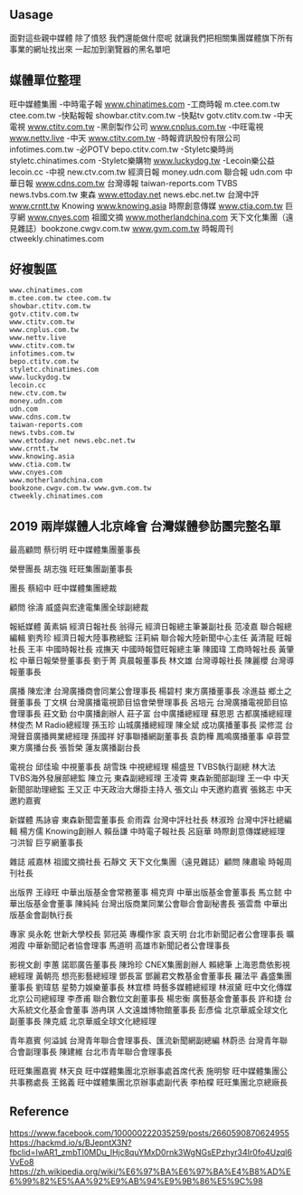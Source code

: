 ## Uasage  
面對這些親中媒體
除了憤怒 我們還能做什麼呢
就讓我們把相關集團媒體旗下所有事業的網址找出來
一起加到瀏覽器的黑名單吧

## 媒體單位整理
旺中媒體集團
-中時電子報 www.chinatimes.com
-工商時報 m.ctee.com.tw ctee.com.tw
-快點報報 showbar.ctitv.com.tw
-快點tv gotv.ctitv.com.tw
-中天電視 www.ctitv.com.tw
-黑劍製作公司 www.cnplus.com.tw
-中旺電視 www.nettv.live
-中天 www.ctitv.com.tw
-時報資訊股份有限公司 infotimes.com.tw
-必POTV bepo.ctitv.com.tw
-Styletc樂時尚 styletc.chinatimes.com
-Styletc樂購物 www.luckydog.tw
-Lecoin樂公益 lecoin.cc
-中視 new.ctv.com.tw
經濟日報 money.udn.com
聯合報 udn.com
中華日報 www.cdns.com.tw
台灣導報 taiwan-reports.com
TVBS news.tvbs.com.tw
東森 www.ettoday.net news.ebc.net.tw
台灣中評 www.crntt.tw
Knowing www.knowing.asia
時際創意傳媒 www.ctia.com.tw
巨亨網 www.cnyes.com
祖國文摘 www.motherlandchina.com
天下文化集團（遠見雜誌）bookzone.cwgv.com.tw www.gvm.com.tw
時報周刊 ctweekly.chinatimes.com

## 好複製區
```
www.chinatimes.com
m.ctee.com.tw ctee.com.tw
showbar.ctitv.com.tw
gotv.ctitv.com.tw
www.ctitv.com.tw
www.cnplus.com.tw
www.nettv.live
www.ctitv.com.tw
infotimes.com.tw
bepo.ctitv.com.tw
styletc.chinatimes.com
www.luckydog.tw
lecoin.cc
new.ctv.com.tw
money.udn.com
udn.com
www.cdns.com.tw
taiwan-reports.com
news.tvbs.com.tw
www.ettoday.net news.ebc.net.tw
www.crntt.tw
www.knowing.asia
www.ctia.com.tw
www.cnyes.com
www.motherlandchina.com
bookzone.cwgv.com.tw www.gvm.com.tw
ctweekly.chinatimes.com
``` 

## 2019 兩岸媒體人北京峰會 台灣媒體參訪團完整名單  
最高顧問
蔡衍明 旺中媒體集團董事長

榮譽團長
胡志強 旺旺集團副董事長

團長
蔡紹中 旺中媒體集團總裁

顧問
徐濤 威盛與宏達電集團全球副總裁

報紙媒體
黃素娟 經濟日報社長
翁得元 經濟日報總主筆兼副社長
范凌嘉 聯合報總編輯
劉秀珍 經濟日報大陸事務總監
汪莉絹 聯合報大陸新聞中心主任
黃清龍 旺報社長
王丰 中國時報社長
戎撫天 中國時報暨旺報總主筆
陳國瑋 工商時報社長
黃肇松 中華日報榮譽董事長
劉于菁 真晨報董事長
林文雄 台灣導報社長
陳麗櫻 台灣導報董事長

廣播
陳宏津 台灣廣播商會同業公會理事長
楊碧村 東方廣播董事長
凃進益 鄉土之聲董事長
丁文棋 台灣廣播電視節目協會榮譽理事長
呂培元 台灣廣播電視節目協會理事長
莊文勤 台中廣播創辦人
莊子富 台中廣播總經理
蘇恩恩 古都廣播總經理
林俊杰 M Radio總經理
孫玉珍 山城廣播總經理
陳全斌 成功廣播董事長
梁修混 台灣聲音廣播興業總經理
孫國祥 好事聯播網副董事長
袁韵樺 鳳鳴廣播董事
卓蓉萱 東方廣播台長
張哲榮 蓮友廣播副台長

電視台
邱佳瑜 中視董事長
胡雪珠 中視總經理
楊盛昱 TVBS執行副總
林大法 TVBS海外發展部總監
陳立元 東森副總經理
王凌霄 東森新聞部副理
王一中 中天新聞部助理總監
王又正 中天政治大爆掛主持人
張文山 中天邀約嘉賓
張銘志 中天邀約嘉賓

新媒體
馬詠睿 東森新聞雲董事長
俞雨霖 台灣中評社社長
林淑玲 台灣中評社總編輯
楊方儒 Knowing創辦人
賴岳謙 中時電子報社長
呂庭華 時際創意傳媒總經理
刁洪智 巨亨網董事長

雜誌
戚嘉林 祖國文摘社長
石靜文 天下文化集團（遠見雜誌）顧問
陳肅瑜 時報周刊社長

出版界
王祿旺 中華出版基金會常務董事
楊克齊 中華出版基金會董事長
馬立懿 中華出版基金會董事
陳純純 台灣出版商業同業公會聯合會副秘書長
張雲喬 中華出版基金會副執行長

專家
吳永乾 世新大學校長
郭冠英 專欄作家
袁天明 台北市新聞記者公會理事長
曠湘霞 中華新聞記者協會理事
馬道明 高雄市新聞記者公會理事長

影視文創
李蕙 諾耶廣告董事長
陳玲珍 CNEX集團創辦人
賴總筆 上海恩喬依影視總經理
黃朝亮 想亮影藝總經理
鄧長富 鄧麗君文教基金會董事長
羅法平 鑫盛集團董事長
劉瑋慈 星勢力娛樂董事長
林宜標 時藝多媒體總經理
林淑黛 旺中文化傳媒北京公司總經理
李彥甫 聯合數位文創董事長
楊忠衡 廣藝基金會董事長
許和捷 台大系統文化基金會董事
游冉琪 人文遠雄博物館董事長
彭彥倫 北京華威全球文化副董事長
陳克威 北京華威全球文化總經理

青年嘉賓
何溢誠 台灣青年聯合會理事長、匯流新聞網副總編
林蔚丞 台灣青年聯合會副理事長
陳建維 台北市青年聯合會理事長

旺旺集團嘉賓
林天良 旺中媒體集團北京辦事處首席代表
施明黎 旺中媒體集團公共事務處長
王銘義 旺中媒體集團北京辦事處副代表
李柏橖 旺旺集團北京總廠長

## Reference  
https://www.facebook.com/100000222035259/posts/2660590870624955
https://hackmd.io/s/BJepntX3N?fbclid=IwAR1_zmbTI0MDu_IHjc8quYMxD0rnk3WgNGsEPzhyr34Ir0fo4Uzql6VvEo8
https://zh.wikipedia.org/wiki/%E6%97%BA%E6%97%BA%E4%B8%AD%E6%99%82%E5%AA%92%E9%AB%94%E9%9B%86%E5%9C%98
